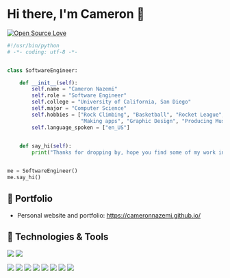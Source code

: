 # Hi there, I'm Cameron 👋

[![Open Source Love](https://badges.frapsoft.com/os/v1/open-source.svg?v=102)](https://github.com/ellerbrock/open-source-badge/)

```python
#!/usr/bin/python
# -*- coding: utf-8 -*-


class SoftwareEngineer:

    def __init__(self):
        self.name = "Cameron Nazemi"
        self.role = "Software Engineer"
        self.college = "University of California, San Diego"
        self.major = "Computer Science"
        self.hobbies = ["Rock Climbing", "Basketball", "Rocket League",
                        "Making apps", "Graphic Design", "Producing Music"]
        self.language_spoken = ["en_US"]
        

    def say_hi(self):
        print("Thanks for dropping by, hope you find some of my work interesting.")


me = SoftwareEngineer()
me.say_hi()
```

## 📝 Portfolio

- Personal website and portfolio: https://cameronnazemi.github.io/

## 🔧 Technologies & Tools

![](https://img.shields.io/badge/Editor-VS_Code-informational?style=flat&logo=visual-studio-code&logoColor=blue&color=6aa6f8)
![](https://img.shields.io/badge/Editor-Xcode-informational?style=flat&logo=xcode&logoColor=blue&color=6aa6f8)

![](https://img.shields.io/badge/Code-Python-informational?style=flat&logo=python&logoColor=yellow&color=6aa6f8)
![](https://img.shields.io/badge/Code-Swift-informational?style=flat&logo=swift&logoColor=orange&color=6aa6f8)
![](https://img.shields.io/badge/Code-C++-informational?style=flat&logo=c++&logoColor=white&color=6aa6f8)
![](https://img.shields.io/badge/Code-C-informational?style=flat&logo=c&logoColor=white&color=6aa6f8)
![](https://img.shields.io/badge/Code-JavaScript-informational?style=flat&logo=javascript&logoColor=white&color=6aa6f8)
![](https://img.shields.io/badge/Code-HTML-informational?style=flat&logo=html&logoColor=white&color=6aa6f8)
![](https://img.shields.io/badge/Code-CSS-informational?style=flat&logo=css&logoColor=white&color=6aa6f8)
![](https://img.shields.io/badge/Shell-Bash-informational?style=flat&logo=gnu-bash&logoColor=white&color=6aa6f8)



<!--
**cameronnazemi/cameronnazemi** is a ✨ _special_ ✨ repository because its `README.md` (this file) appears on your GitHub profile.

Here are some ideas to get you started:

- 🔭 I’m currently working on ...
- 🌱 I’m currently learning ...
- 👯 I’m looking to collaborate on ...
- 🤔 I’m looking for help with ...
- 💬 Ask me about ...
- 📫 How to reach me: ...
- 😄 Pronouns: ...
- ⚡ Fun fact: ...
-->
